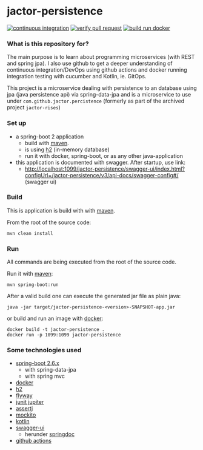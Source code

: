 # jactor-persistence

[![continuous integration](https://github.com/jactor-rises/jactor-persistence/actions/workflows/ci.yaml/badge.svg)](https://github.com/jactor-rises/jactor-persistence/actions/workflows/ci.yaml)
[![verify pull request](https://github.com/jactor-rises/jactor-persistence/actions/workflows/pr.yaml/badge.svg)](https://github.com/jactor-rises/jactor-persistence/actions/workflows/pr.yaml)
[![build run docker](https://github.com/jactor-rises/jactor-persistence/actions/workflows/docker-action.yaml/badge.svg)](https://github.com/jactor-rises/jactor-persistence/actions/workflows/docker-action.yaml)

### What is this repository for?

The main purpose is to learn about programming microservices (with REST and spring jpa). I also use github to get a deeper understanding of continuous
integration/DevOps using github actions and docker running integration testing with cucumber and Kotlin, ie. GitOps.

This project is a microservice dealing with persistence to an database using jpa (java persistence api) via spring-data-jpa and is a microservice to
use under `com.github.jactor.percistence` (formerly as part of the archived project `jactor-rises`)

### Set up

* a spring-boot 2 application
    * build with [maven](https://maven.apache.org).
    * is using [h2](http://h2database.com) (in-memory database)
    * run it with docker, spring-boot, or as any other java-application
* this application is documented with swagger. After startup, use link:
    * <http://localhost:1099/jactor-persistence/swagger-ui/index.html?configUrl=/jactor-persistence/v3/api-docs/swagger-config#/> (swagger ui)

### Build

This is application is build with with [maven](https://maven.apache.org).

From the root of the source code:
```
mvn clean install
```
### Run
All commands are being executed from the root of the source code.

Run it with [maven](https://maven.apache.org):
```
mvn spring-boot:run
```
After a valid build one can execute the generated jar file as plain java:
```
java -jar target/jactor-persistence-<version>-SNAPSHOT-app.jar
```
or build and run an image with [docker](https://www.docker.com):
```
docker build -t jactor-persistence .
docker run -p 1099:1099 jactor-persistence
```
### Some technologies used

* [spring-boot 2.6.x](https://spring.io/projects/spring-boot)
    * with spring-data-jpa
    * with spring mvc
* [docker](https://www.docker.com)
* [h2](http://h2database.com)
* [flyway](https://flywaydb.org)
* [junit jupiter](https://junit.org/)
* [assertj](https://assertj.github.io/doc/)
* [mockito](http://site.mockito.org)
* [kotlin](https://kotlinlang.org)
* [swagger-ui](https://swagger.io/tools/swagger-ui/)
  * herunder [springdoc](https://springdoc.org)
* [github actions](https://docs.github.com/en/actions/learn-github-actions)
